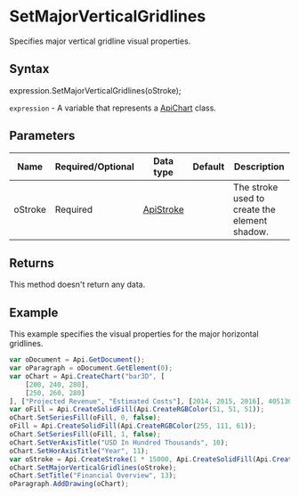# SetMajorVerticalGridlines

Specifies major vertical gridline visual properties.

## Syntax

expression.SetMajorVerticalGridlines(oStroke);

`expression` - A variable that represents a [ApiChart](../ApiChart.md) class.

## Parameters

| **Name** | **Required/Optional** | **Data type** | **Default** | **Description** |
| ------------- | ------------- | ------------- | ------------- | ------------- |
| oStroke | Required | [ApiStroke](../../ApiStroke/ApiStroke.md) |  | The stroke used to create the element shadow. |

## Returns

This method doesn't return any data.

## Example

This example specifies the visual properties for the major horizontal gridlines.

```javascript
var oDocument = Api.GetDocument();
var oParagraph = oDocument.GetElement(0);
var oChart = Api.CreateChart("bar3D", [
	[200, 240, 280],
	[250, 260, 280]
], ["Projected Revenue", "Estimated Costs"], [2014, 2015, 2016], 4051300, 2347595, 24);
var oFill = Api.CreateSolidFill(Api.CreateRGBColor(51, 51, 51));
oChart.SetSeriesFill(oFill, 0, false);
oFill = Api.CreateSolidFill(Api.CreateRGBColor(255, 111, 61));
oChart.SetSeriesFill(oFill, 1, false);
oChart.SetVerAxisTitle("USD In Hundred Thousands", 10);
oChart.SetHorAxisTitle("Year", 11);
var oStroke = Api.CreateStroke(1 * 15000, Api.CreateSolidFill(Api.CreateRGBColor(255, 111, 61)));
oChart.SetMajorVerticalGridlines(oStroke);
oChart.SetTitle("Financial Overview", 13);
oParagraph.AddDrawing(oChart);
```
